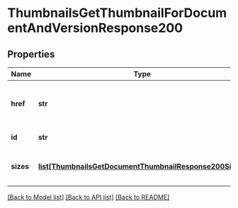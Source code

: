 # ThumbnailsGetThumbnailForDocumentAndVersionResponse200

## Properties
Name | Type | Description | Notes
------------ | ------------- | ------------- | -------------
**href** | **str** | The base URI for accessing these thumbnails | [optional] 
**id** | **str** | Thumbnail Id | [optional] 
**sizes** | [**list[ThumbnailsGetDocumentThumbnailResponse200Sizes]**](ThumbnailsGetDocumentThumbnailResponse200Sizes.md) | List of thumbnails in available sizes | [optional] 

[[Back to Model list]](../README.md#documentation-for-models) [[Back to API list]](../README.md#documentation-for-api-endpoints) [[Back to README]](../README.md)


